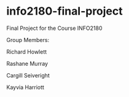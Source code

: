 # info2180-final-project
Final Project for the Course INFO2180

Group Members:

Richard Howlett

Rashane Murray

Cargill Seiveright

Kayvia Harriott
